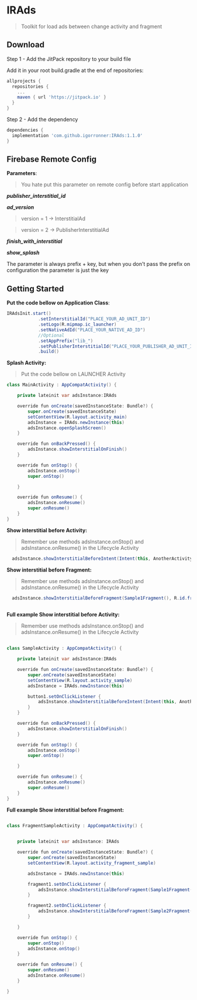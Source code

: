 # IRAds 


> Toolkit for load ads between change activity and fragment

Download
--------

Step 1 - Add the JitPack repository to your build file

Add it in your root build.gradle at the end of repositories:

```groovy
allprojects {
  repositories {
    ...
    maven { url 'https://jitpack.io' }
  }
}
```

Step 2 - Add the dependency

```groovy
dependencies {
  implementation 'com.github.igorronner:IRAds:1.1.0'
}
```

Firebase Remote Config
--------

**Parameters**:

> You hate put this parameter on remote config before start application

***publisher_interstitial_id***

***ad_version***
  > version = 1 -> InterstitialAd

  > version = 2 -> PublisherInterstitialAd

***finish_with_interstitial***

***show_splash***

The parameter is always prefix + key, but when you don't pass the prefix on configuration the parameter is just the key


Getting Started
--------

**Put the code bellow on Application Class**:

```java
IRAdsInit.start()
            .setInterstitialId("PLACE_YOUR_AD_UNIT_ID")
            .setLogo(R.mipmap.ic_launcher)
            .setNativeAdId("PLACE_YOUR_NATIVE_AD_ID")
            //Optional
            .setAppPrefix("lib_")
            .setPublisherInterstitialId("PLACE_YOUR_PUBLISHER_AD_UNIT_ID")
            .build()

```

**Splash Activity:**

> Put the code bellow on LAUNCHER Activity

```java
class MainActivity : AppCompatActivity() {

    private lateinit var adsInstance:IRAds

    override fun onCreate(savedInstanceState: Bundle?) {
        super.onCreate(savedInstanceState)
        setContentView(R.layout.activity_main)
        adsInstance = IRAds.newInstance(this)
        adsInstance.openSplashScreen()
    }

    override fun onBackPressed() {
        adsInstance.showInterstitialOnFinish()
    }

    override fun onStop() {
        adsInstance.onStop()
        super.onStop()

    }

    override fun onResume() {
        adsInstance.onResume()
        super.onResume()
    }
}

```


**Show interstitial before Activity:**

> Remember use methods adsInstance.onStop() and  adsInstance.onResume() in the Lifecycle Activity

```java
  adsInstance.showInterstitialBeforeIntent(Intent(this, AnotherActivity::class.java))
```

**Show interstitial before Fragment:**

> Remember use methods adsInstance.onStop() and  adsInstance.onResume() in the Lifecycle Activity

```java
  adsInstance.showInterstitialBeforeFragment(Sample1Fragment(), R.id.frameLayout, this)
 
```

**Full example Show interstitial before Activity:**

> Remember use methods adsInstance.onStop() and  adsInstance.onResume() in the Lifecycle Activity

```java
  
class SampleActivity : AppCompatActivity() {

    private lateinit var adsInstance:IRAds

    override fun onCreate(savedInstanceState: Bundle?) {
        super.onCreate(savedInstanceState)
        setContentView(R.layout.activity_sample)
        adsInstance = IRAds.newInstance(this)

        button1.setOnClickListener {
            adsInstance.showInterstitialBeforeIntent(Intent(this, AnotherActivity::class.java))
        }
    }

    override fun onBackPressed() {
        adsInstance.showInterstitialOnFinish()
    }

    override fun onStop() {
        adsInstance.onStop()
        super.onStop()

    }

    override fun onResume() {
        adsInstance.onResume()
        super.onResume()
    }
}
```

**Full example Show interstitial before Fragment:**


```java
  
class FragmentSampleActivity : AppCompatActivity() {


    private lateinit var adsInstance: IRAds

    override fun onCreate(savedInstanceState: Bundle?) {
        super.onCreate(savedInstanceState)
        setContentView(R.layout.activity_fragment_sample)

        adsInstance = IRAds.newInstance(this)

        fragment1.setOnClickListener {
            adsInstance.showInterstitialBeforeFragment(Sample1Fragment(), R.id.frameLayout, this)
        }

        fragment2.setOnClickListener {
            adsInstance.showInterstitialBeforeFragment(Sample2Fragment(), R.id.frameLayout, this, getString(R.string.loading))
        }

    }

    override fun onStop() {
        super.onStop()
        adsInstance.onStop()
    }

    override fun onResume() {
        super.onResume()
        adsInstance.onResume()
    }

}

 
```

